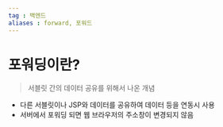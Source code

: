 ```yaml
---
tag : 백엔드
aliases : forward, 포워드
---
```

# 포워딩이란?
> 서블릿 간의 데이터 공유를 위해서 나온 개념

- 다른 서블릿이나 JSP와 데이터를 공유하여 데이터 등을 연동시 사용
- 서버에서 포워딩 되면 웹 브라우저의 주소창이 변경되지 않음